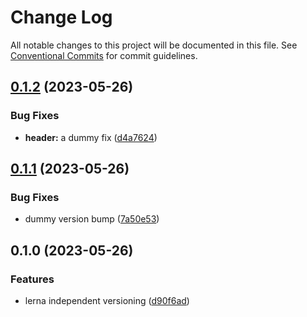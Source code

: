 # Change Log

All notable changes to this project will be documented in this file.
See [Conventional Commits](https://conventionalcommits.org) for commit guidelines.

## [0.1.2](https://github.com/subzero10/lerna-getting-started-example/compare/@hb-test/header@0.1.1...@hb-test/header@0.1.2) (2023-05-26)


### Bug Fixes

* **header:** a dummy fix ([d4a7624](https://github.com/subzero10/lerna-getting-started-example/commit/d4a76249077319b3fb30d5e3f32bc80548e424b3))



## [0.1.1](https://github.com/subzero10/lerna-getting-started-example/compare/@hb-test/header@0.1.0...@hb-test/header@0.1.1) (2023-05-26)


### Bug Fixes

* dummy version bump ([7a50e53](https://github.com/subzero10/lerna-getting-started-example/commit/7a50e530834a79fd4914afe79aa09e690a65a359))



## 0.1.0 (2023-05-26)


### Features

* lerna independent versioning ([d90f6ad](https://github.com/subzero10/lerna-getting-started-example/commit/d90f6ad62194024eb4dfc4ec2f900a37944e32d0))
